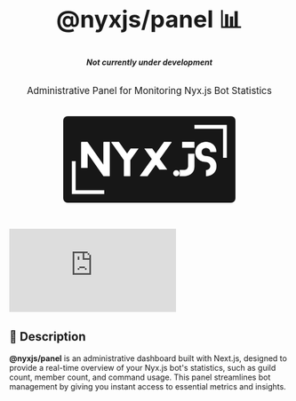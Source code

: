 <div align="center" style="padding: 30px;">
  <h1 style="font-size: 3em; font-weight: bold;">@nyxjs/panel 📊</h1>
  <h6 style="font-size: 1em; font-weight: bold;">Not currently under development</h6>
  <p style="font-size: 1.2em; margin-top: 10px;">Administrative Panel for Monitoring Nyx.js Bot Statistics</p>
  <img src="../../assets/nyxjs_banner.png" alt="Nyx.js Banner" width="70%" style="margin-top: 20px; border-radius: 8px;">
</div>

[![License](https://img.shields.io/github/license/3tatsu/nyx.js?style=flat-square)](LICENSE)

## 🌟 Description

**@nyxjs/panel** is an administrative dashboard built with Next.js, designed to provide a real-time overview of your
Nyx.js bot's statistics, such as guild count, member count, and command usage. This panel streamlines bot management by
giving you instant access to essential metrics and insights.
